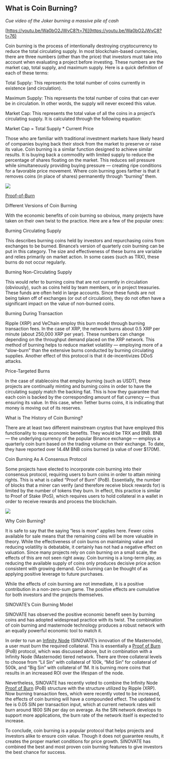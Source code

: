 ## What is Coin Burning?

*Cue video of the Joker burning a massive pile of cash*

[https://youtu.be/Wa0bO2JWvC8?t=76](https://youtu.be/Wa0bO2JWvC8?t=76)

Coin burning is the process of intentionally destroying cryptocurrency to reduce the total circulating supply. In most blockchain-based currencies, there are three numbers (other than the price) that investors must take into account when evaluating a project before investing. These numbers are the market cap, total supply, and maximum supply. Here is a quick definition of each of these terms:

Total Supply: This represents the total number of coins currently in existence (and circulation).

Maximum Supply: This represents the total number of coins that can ever be in circulation. In other words, the supply will never exceed this value.

Market Cap: This represents the total value of all the coins in a project’s circulating supply. It is calculated through the following equation:

Market Cap = Total Supply * Current Price

Those who are familiar with traditional investment markets have likely heard of companies buying back their stock from the market to preserve or raise its value. Coin burning is a similar function designed to achieve similar results. It is buying back a commodity with limited supply to reduce the percentage of shares floating on the market. This reduces sell pressure while simultaneously providing buying pressure — creating ripe conditions for a favorable price movement. Where coin burning goes farther is that it removes coins (in place of shares) permanently through “burning” them.

![](https://lh4.googleusercontent.com/ZcKx4PiPOZ4TQmx56eG-X6LQbfJA3IOPt2QX5OUZpdcM20DrSh0my9g5EeI6xRI0BfYzsWRrp06KYdfHLovhRZm6gBH-1vIbuPo2YGRU--ziZDz8UkevdHf3sorEVHvEdzQLoLH9)

[Proof-of-Burn](https://www.youtube.com/watch?v=ZabgG6YTZfY&t=1s)

Different Versions of Coin Burning

With the economic benefits of coin burning so obvious, many projects have taken on their own twist to the practice. Here are a few of the popular ones:

Burning Circulating Supply

This describes burning coins held by investors and repurchasing coins from exchanges to be burned. Binance’s version of quarterly coin burning can be put in this category. The size and effectiveness of these burns are variable and relies primarily on market action. In some cases (such as TRX), these burns do not occur regularly.

Burning Non-Circulating Supply

This would refer to burning coins that are not currently in circulation (obviously), such as coins held by team members, or in project treasuries. These funds are often held in large accounts. Since these funds are not being taken off of exchanges (or out of circulation), they do not often have a significant impact on the value of non-burned coins.

Burning During Transaction

Ripple (XRP) and VeChain employ this burn model through burning transaction fees. In the case of XRP, the network burns about 0.5 XRP per minute (about 250,000 XRP per year). These numbers can change depending on the throughput demand placed on the XRP network. This method of burning helps to reduce market volatility — employing more of a “slow-burn” than the extensive burns conducted by burning circulating supplies. Another effect of this protocol is that it de-incentivizes DDoS attacks.

Price-Targeted Burns

In the case of stablecoins that employ burning (such as USDT), these projects are continually minting and burning coins in order to have the circulating supply match the backing fiat. This is how they guarantee that each coin is backed by the corresponding amount of fiat currency — thus ensuring its value. In this case, when Tether burns coins, it is indicating that money is moving out of its reserves.

What is The History of Coin Burning?

There are at least two different mainstream cryptos that have employed this functionality to reap economic benefits. They would be TRX and BNB. BNB — the underlying currency of the popular Binance exchange — employs a quarterly coin burn based on the trading volume on their exchange. To date, they have reported over 14.4M BNB coins burned (a value of over $170M).

Coin Burning As A Consensus Protocol

Some projects have elected to incorporate coin burning into their consensus protocol, requiring users to burn coins in order to attain mining rights. This is what is called “Proof of Burn” (PoB). Essentially, the number of blocks that a miner can verify (and therefore receive block rewards for) is limited by the number of tokens they burn. In effect, this practice is similar to Proof of Stake (PoS), which requires users to hold collateral in a wallet in order to receive rewards and process the blockchain.

  

![](https://lh5.googleusercontent.com/4BIG0FLJ5vRndvTWL4ynQnTJdU0QHg3hX9aH1hRKi3qK9lK3uqGAX-UzQuBXH7NTV38wsOlCJd8x1idJnvBLPf3cn66_MqPKhMMEZppsJtd1MyhhSAhjv_yPrZqtn4L2aAUPw4zq)

Why Coin Burning?

It is safe to say that the saying “less is more” applies here. Fewer coins available for sale means that the remaining coins will be more valuable in theory. While the effectiveness of coin burns on maintaining value and reducing volatility is debatable, it certainly has not had a negative effect on valuation. Since many projects rely on coin burning on a small scale, the effects of this are not seen right away. Coin burning is a long-term play, as reducing the available supply of coins only produces decisive price action consistent with growing demand. Coin burning can be thought of as applying positive leverage to future purchases.

While the effects of coin burning are not immediate, it is a positive contribution in a non-zero-sum game. The positive effects are cumulative for both investors and the projects themselves.

SINOVATE’s Coin Burning Model

SINOVATE has observed the positive economic benefit seen by burning coins and has adopted widespread practice with its twist. The combination of coin burning and masternode technology produces a robust network with an equally powerful economic tool to match it.

In order to run an [Infinity Node](https://medium.com/@sinovatechain/sinovate-infinity-nodes-invention-7ca6979288e) (SINOVATE’s innovation of the Masternode), a user must burn the required collateral. This is essentially a [Proof of Burn](https://www.youtube.com/watch?v=ZabgG6YTZfY&t=1s) (PoB) protocol, which was discussed above, but in combination with a Infinity Node (Masternode) tiered network. There are three collateral levels to choose from “Lil Sin” with collateral of 100k, “Mid Sin” for collateral of 500k, and “Big Sin” with collateral of 1M. It is burning more coins that results in an increased ROI over the lifespan of the node.

Nevertheless, SINOVATE has recently voted to combine the Infinity Node [Proof of Burn](https://www.youtube.com/watch?v=ZabgG6YTZfY&t=1s) (PoB) structure with the structure utilized by Ripple (XRP). Now burning transaction fees, which were recently voted to be increased, the effects of coin burning will have a compounded effect. The updated tx fee is 0.05 SIN per transaction input, which at current network rates will burn around 1800 SIN per day on average. As the SIN network develops to support more applications, the burn rate of the network itself is expected to increase.

To conclude, coin burning is a popular protocol that helps projects and investors alike to ensure coin value. Though it does not guarantee results, it creates the proper market conditions for price growth. SINOVATE has combined the best and most proven coin burning features to give investors the best chance for success.
